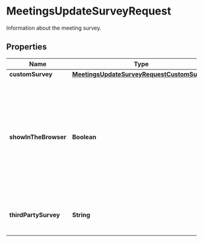 

# MeetingsUpdateSurveyRequest

Information about the meeting survey.

## Properties

| Name | Type | Description | Notes |
|------------ | ------------- | ------------- | -------------|
|**customSurvey** | [**MeetingsUpdateSurveyRequestCustomSurvey**](MeetingsUpdateSurveyRequestCustomSurvey.md) |  |  [optional] |
|**showInTheBrowser** | **Boolean** | Whether the **Show in the browser when the meeting ends** option is enabled.  * &#x60;true&#x60; - Enabled.  * &#x60;false&#x60; - Disabled.    This value defaults to &#x60;true&#x60;. |  [optional] |
|**thirdPartySurvey** | **String** | The link to the third party meeting survey. |  [optional] |




